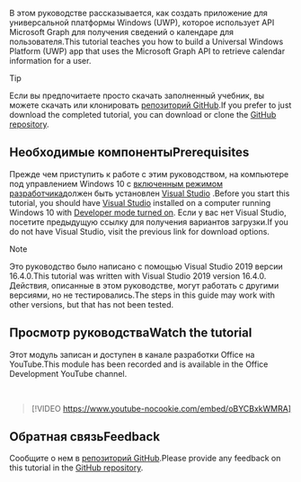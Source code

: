 <!-- markdownlint-disable MD002 MD041 -->

<span data-ttu-id="d7097-101">В этом руководстве рассказывается, как создать приложение для универсальной платформы Windows (UWP), которое использует API Microsoft Graph для получения сведений о календаре для пользователя.</span><span class="sxs-lookup"><span data-stu-id="d7097-101">This tutorial teaches you how to build a Universal Windows Platform (UWP) app that uses the Microsoft Graph API to retrieve calendar information for a user.</span></span>

> [!TIP]
> <span data-ttu-id="d7097-102">Если вы предпочитаете просто скачать заполненный учебник, вы можете скачать или клонировать [репозиторий GitHub](https://github.com/microsoftgraph/msgraph-training-uwp).</span><span class="sxs-lookup"><span data-stu-id="d7097-102">If you prefer to just download the completed tutorial, you can download or clone the [GitHub repository](https://github.com/microsoftgraph/msgraph-training-uwp).</span></span>

## <a name="prerequisites"></a><span data-ttu-id="d7097-103">Необходимые компоненты</span><span class="sxs-lookup"><span data-stu-id="d7097-103">Prerequisites</span></span>

<span data-ttu-id="d7097-104">Прежде чем приступить к работе с этим руководством, на компьютере под управлением Windows 10 с [включенным режимом разработчика](https://docs.microsoft.com/windows/uwp/get-started/enable-your-device-for-development)должен быть установлен [Visual Studio](https://visualstudio.microsoft.com/vs/) .</span><span class="sxs-lookup"><span data-stu-id="d7097-104">Before you start this tutorial, you should have [Visual Studio](https://visualstudio.microsoft.com/vs/) installed on a computer running Windows 10 with [Developer mode turned on](https://docs.microsoft.com/windows/uwp/get-started/enable-your-device-for-development).</span></span> <span data-ttu-id="d7097-105">Если у вас нет Visual Studio, посетите предыдущую ссылку для получения вариантов загрузки.</span><span class="sxs-lookup"><span data-stu-id="d7097-105">If you do not have Visual Studio, visit the previous link for download options.</span></span>

> [!NOTE]
> <span data-ttu-id="d7097-106">Это руководство было написано с помощью Visual Studio 2019 версии 16.4.0.</span><span class="sxs-lookup"><span data-stu-id="d7097-106">This tutorial was written with Visual Studio 2019 version 16.4.0.</span></span> <span data-ttu-id="d7097-107">Действия, описанные в этом руководстве, могут работать с другими версиями, но не тестировались.</span><span class="sxs-lookup"><span data-stu-id="d7097-107">The steps in this guide may work with other versions, but that has not been tested.</span></span>

## <a name="watch-the-tutorial"></a><span data-ttu-id="d7097-108">Просмотр руководства</span><span class="sxs-lookup"><span data-stu-id="d7097-108">Watch the tutorial</span></span>

<span data-ttu-id="d7097-109">Этот модуль записан и доступен в канале разработки Office на YouTube.</span><span class="sxs-lookup"><span data-stu-id="d7097-109">This module has been recorded and is available in the Office Development YouTube channel.</span></span>

<!-- markdownlint-disable MD033 MD034 -->
<br/>

> [!VIDEO https://www.youtube-nocookie.com/embed/oBYCBxkWMRA]
<!-- markdownlint-enable MD033 MD034 -->

## <a name="feedback"></a><span data-ttu-id="d7097-110">Обратная связь</span><span class="sxs-lookup"><span data-stu-id="d7097-110">Feedback</span></span>

<span data-ttu-id="d7097-111">Сообщите о нем в [репозиторий GitHub](https://github.com/microsoftgraph/msgraph-training-uwp).</span><span class="sxs-lookup"><span data-stu-id="d7097-111">Please provide any feedback on this tutorial in the [GitHub repository](https://github.com/microsoftgraph/msgraph-training-uwp).</span></span>
